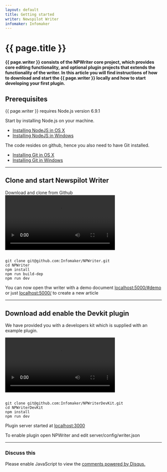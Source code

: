 ```yaml
---
layout: default
title: Getting started
writer: Newspilot Writer
infomaker: Infomaker
---
```


# {{ page.title }}

**{{ page.writer }} consists of the NPWriter core project, which provides core editing functionality,
and optional plugin projects that extends the functionality of the writer.
In this article you will find instructions of how to download and start the {{ page.writer }} locally
and how to start developing your first plugin.**


## Prerequisites

{{ page.writer }} requires Node.js version 6.9.1

Start by installing Node.js on your machine.

- [Installing NodeJS in OS X]({{site.url}}{{site.baseurl}}/getting-started/nodejs-installations/osx.html)
- [Installing NodeJS in Windows]({{site.url}}{{site.baseurl}}/getting-started/nodejs-installations/win.html)

The code resides on github, hence you also need to have Git installed.

- [Installing Git in OS X]({{site.url}}{{site.baseurl}}/getting-started/git-installations/osx.html)
- [Installing Git in Windows]({{site.url}}{{site.baseurl}}/getting-started/git-installations/osx.html)

---

## Clone and start Newspilot Writer

Download and clone from Github
<video src="{{site.url}}{{site.baseurl}}/getting-started/get-started.mp4" width="70%" controls="true">
</video>


~~~text

git clone git@github.com:Infomaker/NPWriter.git
cd NPWriter
npm install
npm run build-dep
npm run dev

~~~



You can now open thw writer with a demo document [localhost:5000/#demo](http://localhost:5000/#demo) or just 
[localhost:5000/](http://localhost:5000/) to create a new article


---

## Download add enable the Devkit plugin

We have provided you with a developers kit which is supplied with an example plugin.

<video src="{{site.url}}{{site.baseurl}}/getting-started/add-devkit-plugin.mp4" width="70%" controls="true">
</video>


~~~ 

git clone git@github.com:Infomaker/NPWriterDevKit.git
cd NPWriterDevKit
npm install 
npm run dev

~~~ 

Plugin server started at [localhost:3000](http://localhost:3000)


To enable plugin open NPWriter and edit server/config/writer.json








<!--
//~~~ javascript

// Get all nodes in the document
const nodes = api.document.getBlockNodes()
let myvar = "this"
let myvar = "this"
let myvar = "this"

~~~ 
-->



***

###  Discuss this

<div id="disqus_thread"></div>
<script>

var disqus_config = function () {
this.page.url = "{{ site.url }}{{ page.url }}";  
this.page.identifier = "PAGE_{{ page.url }}";
};

(function() { // DON'T EDIT BELOW THIS LINE
var d = document, s = d.createElement('script');
s.src = '//developer-portal.disqus.com/embed.js';
s.setAttribute('data-timestamp', +new Date());
(d.head || d.body).appendChild(s);
})();
</script>
<noscript>Please enable JavaScript to view the <a href="https://disqus.com/?ref_noscript">comments powered by Disqus.</a></noscript>
                                